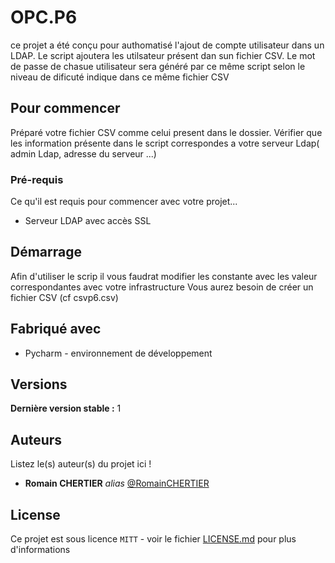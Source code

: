 # OPC.P6
ce projet a été conçu pour authomatisé l'ajout de compte utilisateur dans un LDAP.
Le script ajoutera les utilsateur présent dan sun fichier CSV.
Le mot de passe de chasue utilisateur sera généré par ce même script selon le niveau de dificuté indique dans ce même fichier CSV

## Pour commencer

Préparé votre fichier CSV comme celui present dans le dossier.
Vérifier que les information présente dans le script correspondes a votre serveur Ldap( admin Ldap, adresse du serveur ...)

### Pré-requis

Ce qu'il est requis pour commencer avec votre projet...

- Serveur LDAP avec accès SSL

## Démarrage

Afin d'utiliser le scrip il vous faudrat modifier les constante avec les valeur correspondantes avec votre infrastructure
Vous aurez besoin de créer un fichier CSV (cf csvp6.csv)


## Fabriqué avec

* Pycharm - environnement de développement

## Versions

**Dernière version stable :** 1

## Auteurs
Listez le(s) auteur(s) du projet ici !
* **Romain CHERTIER** _alias_ [@RomainCHERTIER](https://github.com/RomainCHERTIER)

## License

Ce projet est sous licence ``MITT`` - voir le fichier [LICENSE.md](LICENSE.md) pour plus d'informations

